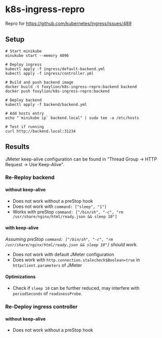 # k8s-ingress-repro
Repro for https://github.com/kubernetes/ingress/issues/489

## Setup

```shell
# Start minikube
minukube start --memory 4096

# Deploy ingress
kubectl apply -f ingress/default-backend.yml
kubectl apply -f ingress/controller.yml

# Build and push backend image
docker build -t foxylion/k8s-ingress-repro:backend backend
docker push foxylion/k8s-ingress-repro:backend

# Deploy backend
kubectl apply -f backend/backend.yml

# Add hosts entry
echo "`minikube ip` backend.local" | sudo tee -a /etc/hosts

# Test if running
curl http://backend.local:31234
```

## Results

JMeter keep-alive configuration can be found in "Thread Group -> HTTP Request -> Use Keep-Alive".

### Re-Reploy backend

#### without keep-alive

- Does not work without a preStop hook
- Does not work with `command: ["sleep", "1"]`
- Works with preStop `command: ["/bin/sh", "-c", "rm /usr/share/nginx/html/ready.json && sleep 10"]`

#### with keep-alive

*Assuming preStop `command: ["/bin/sh", "-c", "rm /usr/share/nginx/html/ready.json && sleep 10"]` should work.*

- Does not work with default JMeter configuration
- Does work with `http.connection.stalecheck$Boolean=true` in `httpclient.parameters` of JMeter

#### Optimizations

- Check if `sleep 10` can be further reduced, may interfere with `periodSeconds` of `readinessProbe`.

### Re-Deploy ingress controller

#### without keep-alive

- Does not work without a preStop hook
